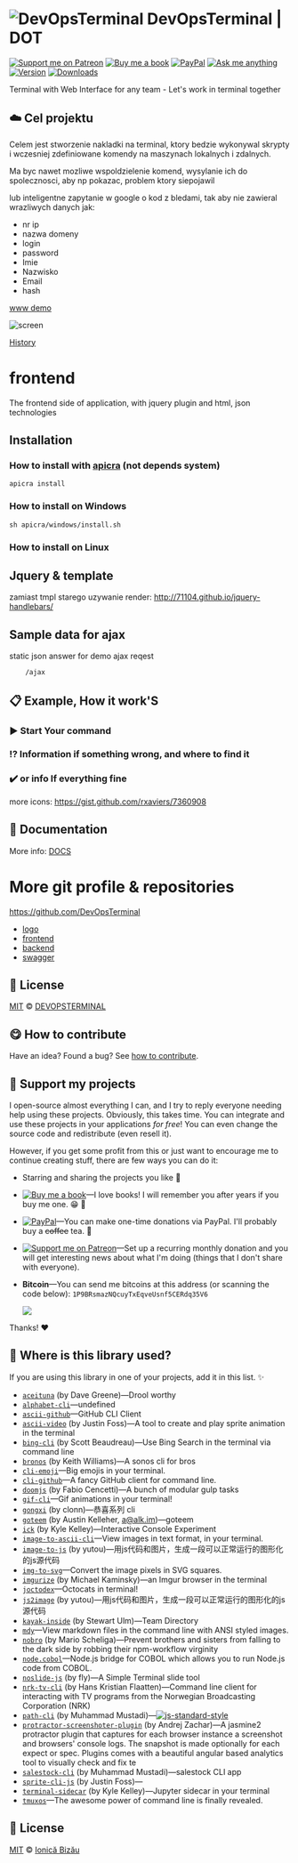 <!-- Please do not edit this file. Edit the `blah` field in the `package.json` instead. If in doubt, open an issue. -->


# ![DevOpsTerminal](https://raw.githubusercontent.com/DevOpsTerminal/logo/master/devops_terminal-cube-green-48.png)  DevOpsTerminal | DOT

 [![Support me on Patreon][badge_patreon]][patreon] [![Buy me a book][badge_amazon]][amazon] [![PayPal][badge_paypal_donate]][paypal-donations] [![Ask me anything](https://img.shields.io/badge/ask%20me-anything-1abc9c.svg)](https://github.com/IonicaBizau/ama) [![Version](https://img.shields.io/npm/v/edit-json-file.svg)](https://www.npmjs.com/package/edit-json-file) [![Downloads](https://img.shields.io/npm/dt/edit-json-file.svg)](https://www.npmjs.com/package/edit-json-file)

Terminal with Web Interface for any team - Let's work in terminal together

## :cloud: Cel projektu

Celem jest stworzenie nakladki na terminal, ktory bedzie wykonywal skrypty i wczesniej zdefiniowane komendy
na maszynach lokalnych i zdalnych.

Ma byc nawet mozliwe wspoldzielenie komend, wysylanie ich do spolecznosci, aby np pokazac, problem ktory siepojawil

lub inteligentne zapytanie w google o kod z bledami,
tak aby nie zawieral wrazliwych danych jak:
- nr ip
- nazwa domeny
- login
- password
- Imie
- Nazwisko
- Email
- hash

 
[www demo](http://app.devopsterminal.com)

![screen](/docs/img/chrome_2018-11-18_3.png)

[History](HISTORY.md)


# frontend
The frontend side of application, with jquery plugin and html, json technologies


## Installation
### How to install with [apicra](https://apicra.com/) (not depends system)

    apicra install

### How to install on Windows

    sh apicra/windows/install.sh

### How to install on Linux


## Jquery & template
zamiast tmpl starego uzywanie render:
http://71104.github.io/jquery-handlebars/


## Sample data for ajax
static json answer for demo ajax reqest

        /ajax



## :clipboard: Example, How it work'S
### :arrow_forward: Start Your command
### :interrobang: Information if something wrong, and where to find it
### :heavy_check_mark: or info If everything fine
more icons: https://gist.github.com/rxaviers/7360908

## :memo: Documentation
More info: [DOCS](DOCS.md)

# More git profile & repositories
https://github.com/DevOpsTerminal

+ [logo](https://devopsterminal.github.io/logo/)
+ [frontend](https://devopsterminal.github.io/frontend/)
+ [backend](https://devopsterminal.github.io/backend/)
+ [swagger](https://devopsterminal.github.io/swagger/)


## :scroll: License

[MIT][license] © [DEVOPSTERMINAL][website]

[license]: http://showalicense.com/?fullname=Bloggify%20%3Csupport%40bloggify.org%3E%20(https%3A%2F%2Fbloggify.org)&year=2016#license-mit
[website]: https://devopsterminal.com
[contributing]: /CONTRIBUTING.md
[docs]: /DOCS.md




## :yum: How to contribute
Have an idea? Found a bug? See [how to contribute][contributing].


## :sparkling_heart: Support my projects

I open-source almost everything I can, and I try to reply everyone needing help using these projects. Obviously,
this takes time. You can integrate and use these projects in your applications *for free*! You can even change the source code and redistribute (even resell it).

However, if you get some profit from this or just want to encourage me to continue creating stuff, there are few ways you can do it:

 - Starring and sharing the projects you like :rocket:
 - [![Buy me a book][badge_amazon]][amazon]—I love books! I will remember you after years if you buy me one. :grin: :book:
 - [![PayPal][badge_paypal]][paypal-donations]—You can make one-time donations via PayPal. I'll probably buy a ~~coffee~~ tea. :tea:
 - [![Support me on Patreon][badge_patreon]][patreon]—Set up a recurring monthly donation and you will get interesting news about what I'm doing (things that I don't share with everyone).
 - **Bitcoin**—You can send me bitcoins at this address (or scanning the code below): `1P9BRsmazNQcuyTxEqveUsnf5CERdq35V6`

    ![](https://i.imgur.com/z6OQI95.png)

Thanks! :heart:


## :dizzy: Where is this library used?
If you are using this library in one of your projects, add it in this list. :sparkles:


 - [`aceituna`](https://github.com/davepgreene/aceituna#readme) (by Dave Greene)—Drool worthy
 - [`alphabet-cli`](https://github.com/joliveros/alphabet-cli#readme)—undefined
 - [`ascii-github`](https://npmjs.com/package/ascii-github)—GitHub CLI Client
 - [`ascii-video`](https://github.com/fossage/ASCII-Video#readme) (by Justin Foss)—A tool to create and play sprite animation in the terminal
 - [`bing-cli`](https://github.com/scottbea/bing-cli#readme) (by Scott Beaudreau)—Use Bing Search in the terminal via command line
 - [`bronos`](https://npmjs.com/package/bronos) (by Keith Williams)—A sonos cli for bros
 - [`cli-emoji`](https://github.com/IonicaBizau/cli-emoji#readme)—Big emojis in your terminal.
 - [`cli-github`](https://github.com/IonicaBizau/cli-github)—A fancy GitHub client for command line.
 - [`doomjs`](https://github.com/codezilla-it/doom#readme) (by Fabio Cencetti)—A bunch of modular gulp tasks
 - [`gif-cli`](https://github.com/IonicaBizau/gif-cli)—Gif animations in your terminal!
 - [`gongxi`](https://github.com/clonn/gongxi) (by clonn)—恭喜系列 cli
 - [`goteem`](https://npmjs.com/package/goteem) (by Austin Kelleher, a@alk.im)—goteem
 - [`ick`](https://github.com/nteract/ick#readme) (by Kyle Kelley)—Interactive Console Experiment
 - [`image-to-ascii-cli`](https://github.com/IonicaBizau/image-to-ascii-cli#readme)—View images in text format, in your terminal.
 - [`image-to-js`](https://github.com/xinyu198736/image-to-js#readme) (by yutou)—用js代码和图片，生成一段可以正常运行的图形化的js源代码
 - [`img-to-svg`](https://github.com/IonicaBizau/img-to-svg#readme)—Convert the image pixels in SVG squares.
 - [`imgurize`](https://github.com/mkaminsky11/imgurize) (by Michael Kaminsky)—an Imgur browser in the terminal
 - [`joctodex`](https://github.com/IonicaBizau/joctodex#readme)—Octocats in terminal!
 - [`js2image`](https://github.com/xinyu198736/image-to-js#readme) (by yutou)—用js代码和图片，生成一段可以正常运行的图形化的js源代码
 - [`kayak-inside`](https://github.com/stewartulm/inside#readme) (by Stewart Ulm)—Team Directory
 - [`mdy`](https://github.com/IonicaBizau/mdy#readme)—View markdown files in the command line with ANSI styled images.
 - [`nobro`](https://github.com/marsch/nodarkside#readme) (by Mario Scheliga)—Prevent brothers and sisters from falling to the dark side by robbing their npm-workflow virginity
 - [`node.cobol`](https://github.com/IonicaBizau/node.cobol#readme)—Node.js bridge for COBOL which allows you to run Node.js code from COBOL.
 - [`noslide-js`](https://github.com/crazyguitar/noslide.js#readme) (by fly)—A Simple Terminal slide tool
 - [`nrk-tv-cli`](https://github.com/Starefossen/nrk-tv-cli#readme) (by Hans Kristian Flaatten)—Command line client for interacting with TV programs from the Norwegian Broadcasting Corporation (NRK)
 - [`path-cli`](https://npmjs.com/package/path-cli) (by Muhammad Mustadi)—[![js-standard-style](https://cdn.rawgit.com/feross/standard/master/badge.svg)](https://github.com/feross/standard)
 - [`protractor-screenshoter-plugin`](https://github.com/azachar/protractor-screenshoter-plugin) (by Andrej Zachar)—A jasmine2 protractor plugin that captures for each browser instance a screenshot and browsers' console logs. The snapshot is made optionally for each expect or spec. Plugins comes with a beautiful angular based analytics tool to visually check and fix te
 - [`salestock-cli`](https://npmjs.com/package/salestock-cli) (by Muhammad Mustadi)—salestock CLI app
 - [`sprite-cli-js`](https://npmjs.com/package/sprite-cli-js) (by Justin Foss)—
 - [`terminal-sidecar`](https://npmjs.com/package/terminal-sidecar) (by Kyle Kelley)—Jupyter sidecar in your terminal
 - [`tmuxos`](https://github.com/TmuxOS/TmuxOS)—The awesome power of command line is finally revealed.

## :scroll: License

[MIT][license] © [Ionică Bizău][website]

[badge_patreon]: http://ionicabizau.github.io/badges/patreon.svg
[badge_amazon]: http://ionicabizau.github.io/badges/amazon.svg
[badge_paypal]: http://ionicabizau.github.io/badges/paypal.svg
[badge_paypal_donate]: http://ionicabizau.github.io/badges/paypal_donate.svg
[patreon]: https://www.patreon.com/ionicabizau
[amazon]: http://amzn.eu/hRo9sIZ
[paypal-donations]: https://www.paypal.com/cgi-bin/webscr?cmd=_s-xclick&hosted_button_id=RVXDDLKKLQRJW
[donate-now]: http://i.imgur.com/6cMbHOC.png

[license]: http://showalicense.com/?fullname=Ionic%C4%83%20Biz%C4%83u%20%3Cbizauionica%40gmail.com%3E%20(https%3A%2F%2Fionicabizau.net)&year=2014#license-mit
[website]: https://ionicabizau.net
[contributing]: /CONTRIBUTING.md
[docs]: /DOCUMENTATION.md

